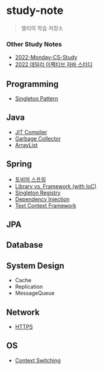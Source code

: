 # study-note

> 엘리의 학습 저장소

### Other Study Notes

- [2022-Monday-CS-Study](https://github.com/woowacourse-study/2022-Monday-CS-Study)
- [2022 데일리 이펙티브 자바 스터디](https://github.com/woowacourse-study/2022-daily-effective-java)

## Programming

- [Singleton Pattern](https://github.com/woowacourse-study/2022-Monday-CS-Study/blob/main/Design/1.md)

## Java

- [JIT Complier](./java/jit-compiler.md)
- [Garbage Collector](https://github.com/woowacourse-study/2022-Monday-CS-Study/blob/main/Java/2.md)
- [ArrayList](https://github.com/woowacourse-study/2022-Monday-CS-Study/blob/main/Java/40.md)

## Spring

- [토비의 스프링](./spring/toby-spring.md)
- [Library vs. Framework (with IoC)](./spring/library-framework.md)
- [Singleton Registry](./spring/singleton-registry.md)
- [Dependency Injection](./spring/di.md)
- [Text Context Framework](./spring/test-context-framwork.md)

## JPA

## Database

## System Design

- Cache
- Replication
- MessageQueue

## Network

- [HTTPS](./network/https.md)

## OS

- [Context Switching](https://github.com/woowacourse-study/2022-Monday-CS-Study/blob/main/OperatingSystem/16.md)

